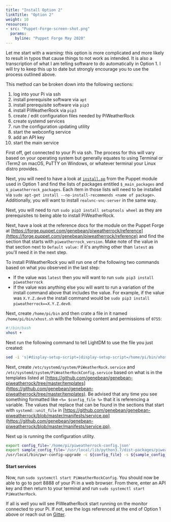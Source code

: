 ```yaml
---
title: "Install Option 2"
linkTitle: "Option 2"
weight: 10
resources:
- src: "Puppet-Forge-screen-shot.png"
  params:
    byline: "Puppet Forge May 2020"
---
```


Let me start with a warning: this option is more complicated and more likely to result in typos that cause things to not work as intended. It is also a transcription of what I am telling software to do automatically in Option 1. I will try to keep this up to date but strongly encourage you to use the process outlined above.

This method can be broken down into the following sections:

1. log into your Pi via ssh
2. install prerequisite software via `apt`
3. install prerequisite software via `pip3`
4. install PiWeatherRock via `pip3`
5. create / edit configuration files needed by PiWeatherRock
6. create systemd services
7. run the configuration updating utility
8. start the webconfig service
9. add an API key
10. start the main service

First off, get connected to your Pi via ssh. The process for this will vary based on your operating system but generally equates to using Terminal or iTerm2 on macOS, PuTTY on Windows, or whatever terminal your Linux distro provides.

Next, you will need to have a look at [`install.pp`](https://github.com/genebean/genebean-piweatherrock/blob/master/manifests/install.pp) from the Puppet module used in Option 1 and find the lists of packages entitled `$_main_packages` and `$_piweatherrock_packages`. Each item in those lists will need to be installed via `sudo apt-get install --no-install-recommends <name of package>`. Additionally, you will want to install `realvnc-vnc-server` in the same way.

Next, you will need to run `sudo pip3 install setuptools wheel` as they are prerequisites to being able to install PiWeatherRock.

Next, have a look at the reference docs for the module on the Puppet Forge at [https://forge.puppet.com/genebean/piweatherrock/reference](https://forge.puppet.com/genebean/piweatherrock/reference) and find the section that starts with `piweatherrock_version`. Make note of the value in that section next to `Default value:` if it's anything other than `latest` as you'll need it in the next step.

To install PiWeatherRock you will run one of the following two commands based on what you observed in the last step:

- If the value was `latest` then you will want to run `sudo pip3 install piweatherrock`
- If the value was anything else you will want to run a variation of the install command above that includes the value. For example, if the value was `X.Y.Z.dev0` the install command would be `sudo pip3 install piweatherrock==X.Y.Z.dev0`.

Next, create `/home/pi/bin` and then crate a file in it named `/home/pi/bin/xhost.sh` with the following content and permissions of `0755`:

```bash
#!/bin/bash
xhost +
```

Next run the following command to tell LightDM to use the file you just created:

```bash
sed -i 's|#display-setup-script=|display-setup-script=/home/pi/bin/xhost.sh|' /etc/lightdm/lightdm.conf
```

Next, create `/etc/systemd/system/PiWeatherRock.service` and `/etc/systemd/system/PiWeatherRockConfig.service` based on what is in the templates listed at [https://github.com/genebean/genebean-piweatherrock/tree/master/templates](https://github.com/genebean/genebean-piweatherrock/tree/master/templates). Be advised that any time you see something formatted like `<%= $config_file %>` that it is referencing a variable. The values that replace that can be found in the sections that start with `systemd::unit_file` in [https://github.com/genebean/genebean-piweatherrock/blob/master/manifests/service.pp](https://github.com/genebean/genebean-piweatherrock/blob/master/manifests/service.pp).

Next up is running the configuration utility.

```bash
export config_file='/home/pi/piweatherrock-config.json'
export sample_config_file='/usr/local/lib/python3.7/dist-packages/piweatherrock/config.json-sample'
/usr/local/bin/pwr-config-upgrade -c ${config_file} -s ${sample_config_file}
```

#### Start services

Now, run `sudo systemctl start PiWeatherRockConfig`. You should now be able to go to port 8888 of your Pi in a web browser. From there, enter an API key and then return to your terminal and run `sudo systemctl start PiWeatherRock`.

If all is well you will see PiWeatherRock start running on the monitor connected to your Pi. If not, see the logs referenced at the end of Option 1 above or reach out on [Gitter](https://gitter.im/PiWeatherRock/community).
